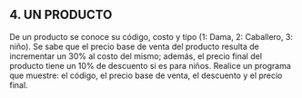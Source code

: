 ## 4. UN PRODUCTO
De un producto se conoce su código, costo y tipo (1: Dama, 2: Caballero, 3: niño). Se sabe que el precio base de venta del producto resulta de incrementar un 30% al costo del mismo; además, el precio final del producto tiene un 10% de descuento si es para niños. Realice un programa que muestre: el código, el precio base de venta, el descuento y el precio final.
